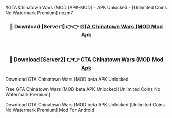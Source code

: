 #GTA Chinatown Wars (MOD [APK-MOD] - APK Unlocked - [Unlimited Coins No Watermark Premium] nozm7



<div align="center">

<h3>🔴 Download [Server1] 👉👉 <a href="https://momento.my/?title=GTA_Chinatown_Wars_(MOD">GTA Chinatown Wars (MOD Mod Apk</a></h3><br>

<h3>🔴 Download [Server2] 👉👉 <a href="https://momento.my/?title=GTA_Chinatown_Wars_(MOD">GTA Chinatown Wars (MOD Mod Apk</a></h3>
</div>



Download GTA Chinatown Wars (MOD beta APK Unlocked

Free GTA Chinatown Wars (MOD beta APK Unlocked [Unlimited Coins No Watermark Premium]

Download GTA Chinatown Wars (MOD beta APK Unlocked [Unlimited Coins No Watermark Premium] Mod For Android
